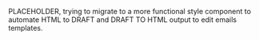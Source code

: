 PLACEHOLDER, trying to migrate to a more functional style component to automate HTML to DRAFT and DRAFT TO HTML output to edit emails templates.
